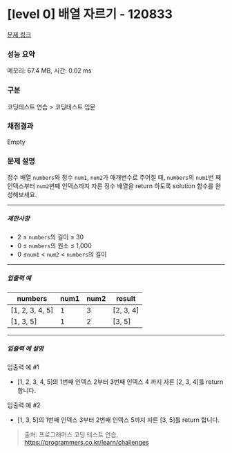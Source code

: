 # [level 0] 배열 자르기 - 120833 

[문제 링크](https://school.programmers.co.kr/learn/courses/30/lessons/120833) 

### 성능 요약

메모리: 67.4 MB, 시간: 0.02 ms

### 구분

코딩테스트 연습 > 코딩테스트 입문

### 채점결과

Empty

### 문제 설명

<p>정수 배열 <code>numbers</code>와 정수 <code>num1</code>, <code>num2</code>가 매개변수로 주어질 때, <code>numbers</code>의 <code>num1</code>번 째 인덱스부터 <code>num2</code>번째 인덱스까지 자른 정수 배열을 return 하도록 solution 함수를 완성해보세요.</p>

<hr>

<h5>제한사항</h5>

<ul>
<li>2 ≤ <code>numbers</code>의 길이 ≤ 30</li>
<li>0 ≤ <code>numbers</code>의 원소 ≤ 1,000</li>
<li>0 ≤<code>num1</code> &lt; <code>num2</code> &lt; <code>numbers</code>의 길이</li>
</ul>

<hr>

<h5>입출력 예</h5>
<table class="table">
        <thead><tr>
<th>numbers</th>
<th>num1</th>
<th>num2</th>
<th>result</th>
</tr>
</thead>
        <tbody><tr>
<td>[1, 2, 3, 4, 5]</td>
<td>1</td>
<td>3</td>
<td>[2, 3, 4]</td>
</tr>
<tr>
<td>[1, 3, 5]</td>
<td>1</td>
<td>2</td>
<td>[3, 5]</td>
</tr>
</tbody>
      </table>
<hr>

<h5>입출력 예 설명</h5>

<p>입출력 예 #1</p>

<ul>
<li>[1, 2, 3, 4, 5]의 1번째 인덱스 2부터 3번째 인덱스 4 까지 자른 [2, 3, 4]를 return 합니다.</li>
</ul>

<p>입출력 예 #2</p>

<ul>
<li>[1, 3, 5]의 1번째 인덱스 3부터 2번째 인덱스 5까지 자른 [3, 5]를 return 합니다.</li>
</ul>


> 출처: 프로그래머스 코딩 테스트 연습, https://programmers.co.kr/learn/challenges
